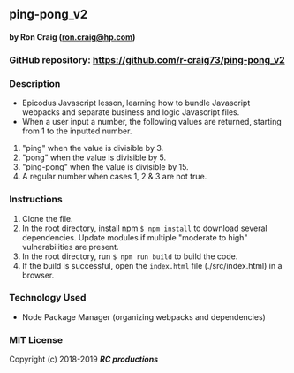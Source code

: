 ## ping-pong_v2

#### by Ron Craig (ron.craig@hp.com)

### GitHub repository: https://github.com/r-craig73/ping-pong_v2

### Description
* Epicodus Javascript lesson, learning how to bundle Javascript webpacks and separate business and logic Javascript files.
* When a user input a number, the following values are returned, starting from 1 to the inputted number.
1. "ping" when the value is divisible by 3.
2. "pong" when the value is divisible by 5.
3. "ping-pong" when the value is divisible by 15.
4. A regular number when cases 1, 2 & 3 are not true.

### Instructions
1. Clone the file.
2. In the root directory, install npm `$ npm install` to download several dependencies.  Update modules if multiple "moderate to high" vulnerabilities are present.
3. In the root directory, run `$ npm run build` to build the code.
4. If the build is successful, open the `index.html` file (./src/index.html) in a browser.

### Technology Used
* Node Package Manager (organizing webpacks and dependencies)

### MIT License

Copyright (c) 2018-2019 **_RC productions_**
